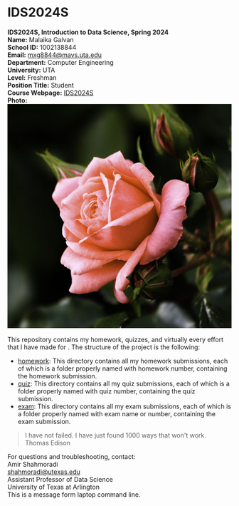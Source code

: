 # IDS2024S

**IDS2024S, Introduction to Data Science, Spring 2024**  
**Name:** Malaika Galvan  
**School ID:** 1002138844  
**Email:** mxg8844@mavs.uta.edu  
**Department:** Computer Engineering  
**University:** UTA  
**Level:** Freshman  
**Position Title:** Student  
**Course Webpage:** [IDS2024S](www.cdslab.org/IDS2024S)   
**Photo:**  ![A photo of Malaika](close-up-of-blossoming-rose-flower-royalty-free-image-1580853844.jpg)  

This repository contains my homework, quizzes, and virtually every effort that I have made for <course name>. The structure of the project is the following:

+ [homework](./hw): This directory contains all my homework submissions, each of which is a folder properly named with homework number, containing the homework submission.
+ [quiz](./quiz): This directory contains all my quiz submissions, each of which is a folder properly named with quiz number, containing the quiz submission.
+ [exam](./exam): This directory contains all my exam submissions, each of which is a folder properly named with exam name or number, containing the exam submission.

> I have not failed. I have just found 1000 ways that won't work.  
> Thomas Edison  

For questions and troubleshooting, contact:  
Amir Shahmoradi  
shahmoradi@utexas.edu  
Assistant Professor of Data Science  
University of Texas at Arlington  
This is a message form laptop command line.
